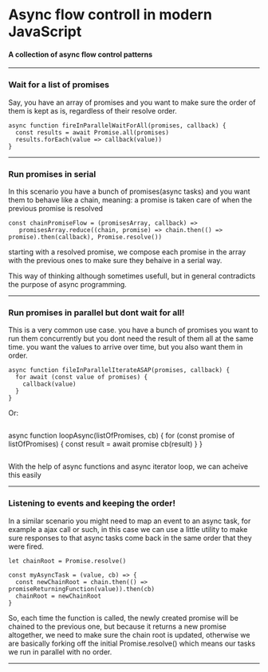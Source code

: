 # Async flow controll in modern JavaScript

#### A collection of async flow control patterns 
---

### Wait for a list of promises
Say, you have an array of promises and you want to make sure the order of them is kept as is, regardless of their resolve order.

```
async function fireInParallelWaitForAll(promises, callback) {
  const results = await Promise.all(promises)
  results.forEach(value => callback(value))
}
```

---

### Run promises in serial
In this scenario you have a bunch of promises(async tasks) and you want them to behave like a chain, meaning: a promise is
taken care of when the previous promise is resolved

```
const chainPromiseFlow = (promisesArray, callback) => 
   promisesArray.reduce((chain, promise) => chain.then(() => promise).then(callback), Promise.resolve())
```

starting with a resolved promise, we compose each promise in the array with the previous ones to make sure they
behaive in a serial way.

This way of thinking although sometimes usefull, but in general contradicts the purpose of async programming.

---

### Run promises in parallel but dont wait for all!
This is a very common use case. you have a bunch of promises you want to run them concurrently but you dont need the result of them
all at the same time. you want the values to arrive over time, but you also want them in order.

```
async function fileInParallelIterateASAP(promises, callback) {
  for await (const value of promises) {
    callback(value)
  }
}
```
Or:
```

```
async function loopAsync(listOfPromises, cb) {
  for (const promise of listOfPromises) {
    const result = await promise
    cb(result)
  }
}

```

```

With the help of async functions and async iterator loop, we can acheive this easily

---

### Listening to events and keeping the order!
In a similar scenario you might need to map an event to an async task, for example a ajax call or such, in this case we can use a little 
utility to make sure responses to that async tasks come back in the same order that they were fired.

```
let chainRoot = Promise.resolve()

const myAsyncTask = (value, cb) => {
  const newChainRoot = chain.then(() => promiseReturningFunction(value)).then(cb)
  chainRoot = newChainRoot
}
```

So, each time the function is called, the newly created promise will be chained to the previous one, but because it returns
a new promise altogether, we need to make sure the chain root is updated, otherwise we are basically forking off the initial Promise.resolve()
which means our tasks we run in parallel with no order.

---
